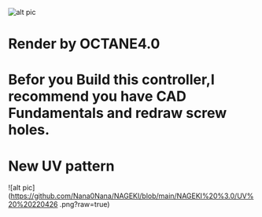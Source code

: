 ![alt pic](https://github.com/Nana0Nana/NAGEKI/blob/main/pic/Denoised%20beauty.png?raw=true)

# Render by OCTANE4.0

# Befor you Build this controller,I recommend you have CAD Fundamentals and redraw screw holes.

# New UV pattern 

![alt pic](https://github.com/Nana0Nana/NAGEKI/blob/main/NAGEKI%20%3.0/UV%20%20220426 .png?raw=true)
